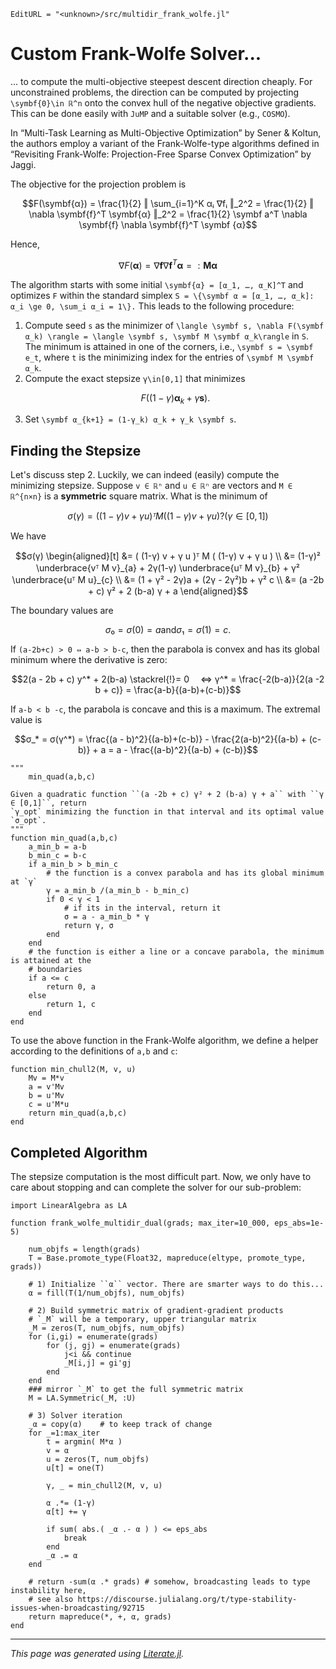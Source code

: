 ```@meta
EditURL = "<unknown>/src/multidir_frank_wolfe.jl"
```

# Custom Frank-Wolfe Solver...
... to compute the multi-objective steepest descent direction cheaply.
For unconstrained problems, the direction can be computed by projecting
``\symbf{0}\in ℝ^n`` onto the convex hull of the negative objective gradients.
This can be done easily with `JuMP` and a suitable solver (e.g., `COSMO`).

In “Multi-Task Learning as Multi-Objective Optimization” by Sener & Koltun, the authors
employ a variant of the Frank-Wolfe-type algorithms defined in
“Revisiting Frank-Wolfe: Projection-Free Sparse Convex Optimization” by Jaggi.

The objective for the projection problem is
```math
F(\symbf{α})
= \frac{1}{2} ‖ \sum_{i=1}^K αᵢ ∇fᵢ ‖_2^2
= \frac{1}{2} ‖ \nabla \symbf{f}^T \symbf{α} ‖_2^2
= \frac{1}{2} \symbf a^T \nabla \symbf{f} \nabla \symbf{f}^T \symbf {α}
```
Hence,
```math
\nabla F(\symbf{α})
= \nabla \symbf{f} \nabla \symbf{f}^T \symbf α
=: \symbf M \symbf α
```
The algorithm starts with some initial ``\symbf{α} = [α_1, …, α_K]^T``
and optimizes ``F`` within the standard simplex
``S = \{\symbf α = [α_1, …, α_k]: α_i \ge 0, \sum_i α_i = 1\}.``
This leads to the following procedure:

1) Compute seed ``s`` as the minimizer of
   ``\langle \symbf s, \nabla F(\symbf α_k) \rangle =
   \langle \symbf s, \symbf M \symbf α_k\rangle``
   in ``S``.
   The minimum is attained in one of the corners, i.e.,
   ``\symbf s = \symbf e_t``, where ``t`` is the minimizing index for the entries of ``\symbf M \symbf α_k``.
2) Compute the exact stepsize ``γ\in[0,1]`` that minimizes
   ```math
   F((1-γ)\symbf α_k + γ \symbf s).
   ```
3) Set ``\symbf α_{k+1} = (1-γ_k) α_k + γ_k \symbf s``.

## Finding the Stepsize

Let's discuss step 2.
Luckily, we can indeed (easily) compute the minimizing stepsize.
Suppose ``v ∈ ℝⁿ`` and ``u ∈ ℝⁿ`` are vectors and ``M ∈ ℝ^{n×n}`` is a **symmetric**
square matrix. What is the minimum of
```math
σ(γ) = ( (1-γ) v + γ u )ᵀ M ( (1-γ) v + γ u) ?   (γ ∈ [0,1])
```

We have
```math
σ(γ) \begin{aligned}[t]
	&=
	( (1-γ) v + γ u )ᵀ M ( (1-γ) v + γ u )
		\\
	&=
	(1-γ)² \underbrace{vᵀ M v}_{a} + 2γ(1-γ) \underbrace{uᵀ M v}_{b} + γ² \underbrace{uᵀ M u}_{c}
		\\
	&=
	(1 + γ² - 2γ)a + (2γ - 2γ²)b + γ² c
		\\
	&=
	(a -2b + c) γ² + 2 (b-a) γ + a
\end{aligned}
```
The boundary values are
```math
σ₀ = σ(0) = a \text{and} σ₁ = σ(1) = c.
```
If ``(a-2b+c) > 0 ⇔ a-b > b-c``,
then the parabola is convex and has its global minimum where the derivative is zero:
```math
2(a - 2b + c) y^* + 2(b-a) \stackrel{!}= 0
 ⇔
	γ^* = \frac{-2(b-a)}{2(a -2 b + c)}
		= \frac{a-b}{(a-b)+(c-b)}
```
If ``a-b < b -c``, the parabola is concave and this is a maximum.
The extremal value is
```math
σ_* = σ(γ^*)
	= \frac{(a - b)^2}{(a-b)+(c-b)} - \frac{2(a-b)^2}{(a-b) + (c-b)} + a
	= a - \frac{(a-b)^2}{(a-b) + (c-b)}
```

````@example multidir_frank_wolfe
"""
	min_quad(a,b,c)

Given a quadratic function ``(a -2b + c) γ² + 2 (b-a) γ + a`` with ``γ ∈ [0,1]``, return
`γ_opt` minimizing the function in that interval and its optimal value `σ_opt`.
"""
function min_quad(a,b,c)
	a_min_b = a-b
	b_min_c = b-c
	if a_min_b > b_min_c
		# the function is a convex parabola and has its global minimum at `γ`
		γ = a_min_b /(a_min_b - b_min_c)
		if 0 < γ < 1
			# if its in the interval, return it
			σ = a - a_min_b * γ
			return γ, σ
		end
	end
	# the function is either a line or a concave parabola, the minimum is attained at the
	# boundaries
	if a <= c
		return 0, a
	else
		return 1, c
	end
end
````

To use the above function in the Frank-Wolfe algorithm, we define a
helper according to the definitions of ``a,b`` and ``c``:

````@example multidir_frank_wolfe
function min_chull2(M, v, u)
	Mv = M*v
	a = v'Mv
	b = u'Mv
	c = u'M*u
	return min_quad(a,b,c)
end
````

## Completed Algorithm

The stepsize computation is the most difficult part.
Now, we only have to care about stopping and can complete the solver
for our sub-problem:

````@example multidir_frank_wolfe
import LinearAlgebra as LA
````

````@example multidir_frank_wolfe
function frank_wolfe_multidir_dual(grads; max_iter=10_000, eps_abs=1e-5)

	num_objfs = length(grads)
	T = Base.promote_type(Float32, mapreduce(eltype, promote_type, grads))

	# 1) Initialize ``α`` vector. There are smarter ways to do this...
	α = fill(T(1/num_objfs), num_objfs)

	# 2) Build symmetric matrix of gradient-gradient products
	# `_M` will be a temporary, upper triangular matrix
	_M = zeros(T, num_objfs, num_objfs)
	for (i,gi) = enumerate(grads)
		for (j, gj) = enumerate(grads)
			j<i && continue
			_M[i,j] = gi'gj
		end
	end
	### mirror `_M` to get the full symmetric matrix
	M = LA.Symmetric(_M, :U)

	# 3) Solver iteration
	_α = copy(α)    # to keep track of change
	for _=1:max_iter
		t = argmin( M*α )
		v = α
		u = zeros(T, num_objfs)
		u[t] = one(T)

		γ, _ = min_chull2(M, v, u)

		α .*= (1-γ)
		α[t] += γ

		if sum( abs.( _α .- α ) ) <= eps_abs
			break
		end
		_α .= α
	end

	# return -sum(α .* grads) # somehow, broadcasting leads to type instability here,
	# see also https://discourse.julialang.org/t/type-stability-issues-when-broadcasting/92715
	return mapreduce(*, +, α, grads)
end
````

---

*This page was generated using [Literate.jl](https://github.com/fredrikekre/Literate.jl).*

